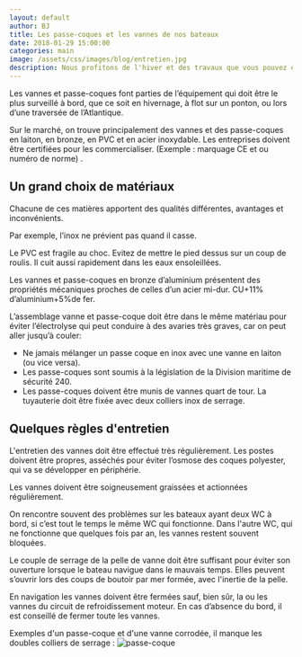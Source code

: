 ```yaml
---
layout: default
author: BJ
title: Les passe-coques et les vannes de nos bateaux
date: 2018-01-29 15:00:00
categories: main
image: /assets/css/images/blog/entretien.jpg
description: Nous profitons de l'hiver et des travaux que vous pouvez effectuer sur votre bateau pour attirer votre attention sur les passe-coques et leurs vannes.
---
```

Les vannes et passe-coques font parties de l’équipement qui doit être le plus surveillé à bord, que ce soit en hivernage, à flot sur un ponton, ou lors d’une traversée de l’Atlantique.

Sur le marché, on trouve principalement des vannes et des passe-coques en laiton, en bronze, en PVC et en acier inoxydable. Les entreprises doivent être certifiées pour les commercialiser. (Exemple : marquage CE et ou numéro de norme) .
<!--break-->

## Un grand choix de matériaux
Chacune de ces matières apportent des qualités différentes, avantages et inconvénients.

Par exemple, l’inox ne prévient pas quand il casse.

Le PVC est fragile au choc. Evitez de mettre le pied dessus sur un coup de roulis. Il cuit aussi rapidement dans les eaux ensoleillées.  

Les vannes et passe-coques en bronze d’aluminium présentent des propriétés mécaniques proches de celles d’un acier mi-dur. CU+11% d’aluminium+5%de fer.

L’assemblage vanne et passe-coque doit être dans le même matériau pour éviter l’électrolyse qui peut conduire à des avaries très graves, car on peut aller jusqu’à couler:

* Ne jamais mélanger un passe coque en inox avec une vanne en laiton (ou vice versa).
* Les passe-coques sont soumis à la  législation de la Division maritime de sécurité 240.
* Les passe-coques doivent être munis de vannes quart de tour. La tuyauterie doit être fixée avec deux colliers inox de serrage.

## Quelques règles d'entretien
L'entretien des vannes doit être effectué très régulièrement. Les postes doivent être propres, asséchés pour éviter l’osmose des coques polyester, qui va se développer en périphérie.

Les vannes doivent être soigneusement graissées et actionnées régulièrement.

On rencontre souvent des problèmes sur les bateaux ayant deux WC à bord, si c’est tout le temps le même WC qui fonctionne.  Dans l'autre WC, qui ne fonctionne que quelques fois par an, les vannes restent souvent bloquées.

Le couple de serrage de la pelle de vanne doit être suffisant pour éviter son ouverture lorsque le bateau navigue dans le mauvais temps. Elles peuvent s’ouvrir lors des coups de boutoir par mer formée, avec l'inertie de la pelle.

En navigation les vannes doivent être fermées sauf, bien sûr, la ou les vannes du circuit de refroidissement moteur. En cas d’absence du bord, il est conseillé de fermer toute les vannes.

Exemples d'un passe-coque et d'une vanne corrodée, il manque les doubles colliers de serrage : ![passe-coque](/assets/images/blog/passe-coque.jpg)
